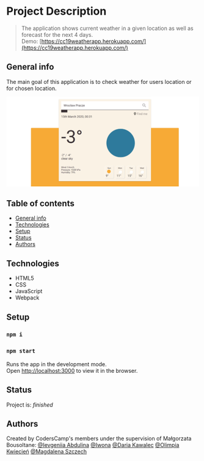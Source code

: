 # Project Description
> The application shows current weather in a given location as well as forecast for the next 4 days. <br />
Demo: [https://cc19weatherapp.herokuapp.com/](https://cc19weatherapp.herokuapp.com/)

## General info
The main goal of this application is to check weather for users location or for chosen location.

![](weather.jpg)

## Table of contents
* [General info](#general-info)
* [Technologies](#technologies)
* [Setup](#setup)
* [Status](#status)
* [Authors](#authors)

## Technologies

* HTML5
* CSS
* JavaScript
* Webpack

## Setup
### `npm i`
### `npm start`
Runs the app in the development mode.<br />
Open [http://localhost:3000](http://localhost:3000) to view it in the browser.

## Status
Project is: _finished_

## Authors
Created by CodersCamp's members under the supervision of Małgorzata Bousoltane:
[@Ievgeniia Abdulina](https://github.com/IevgeniiaAbdulina)
[@Iwona](https://github.com/Crazysh8)
[@Daria Kawalec](https://github.com/dariaka)
[@Olimpia Kwiecień](https://github.com/kvviecien)
[@Magdalena Szczech](https://github.com/magdalenaszczech)

